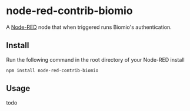 node-red-contrib-biomio
====================

A <a href="http://nodered.org" target="_new">Node-RED</a> node that when triggered runs Biomio's authentication.

Install
-------

Run the following command in the root directory of your Node-RED install

    npm install node-red-contrib-biomio


Usage
-----

todo